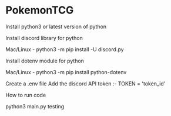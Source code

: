 # PokemonTCG

Install python3 or latest version of python

Install discord library for python

Mac/Linux - python3 -m pip install -U discord.py

Install dotenv module for python

Mac/Linux - python3 -m pip install python-dotenv

Create a .env file
Add the discord API token :- TOKEN = 'token_id'

How to run code

python3 main.py
testing
